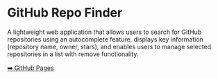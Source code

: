 # GitHub Repo Finder

A lightweight web application that allows users to search for GitHub repositories using an autocomplete feature, displays key information (repository name, owner, stars), and enables users to manage selected repositories in a list with remove functionality.

[➡️ GitHub Pages](https://saltilo.github.io/github-api-autocomplete/)
